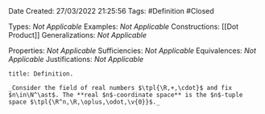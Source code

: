 <br />
<br />

Date Created: 27/03/2022 21:25:56
Tags: #Definition #Closed 

Types: _Not Applicable_
Examples: _Not Applicable_
Constructions: [[Dot Product]]
Generalizations: _Not Applicable_

Properties: _Not Applicable_
Sufficiencies: _Not Applicable_
Equivalences: _Not Applicable_
Justifications: _Not Applicable_

``` ad-Definition
title: Definition.

_Consider the field of real numbers $\tpl{\R,+,\cdot}$ and fix $n\in\N^\ast$. The **real $n$-coordinate space** is the $n$-tuple space $\tpl{\R^n,\R,\oplus,\odot,\v{0}}$._

```
